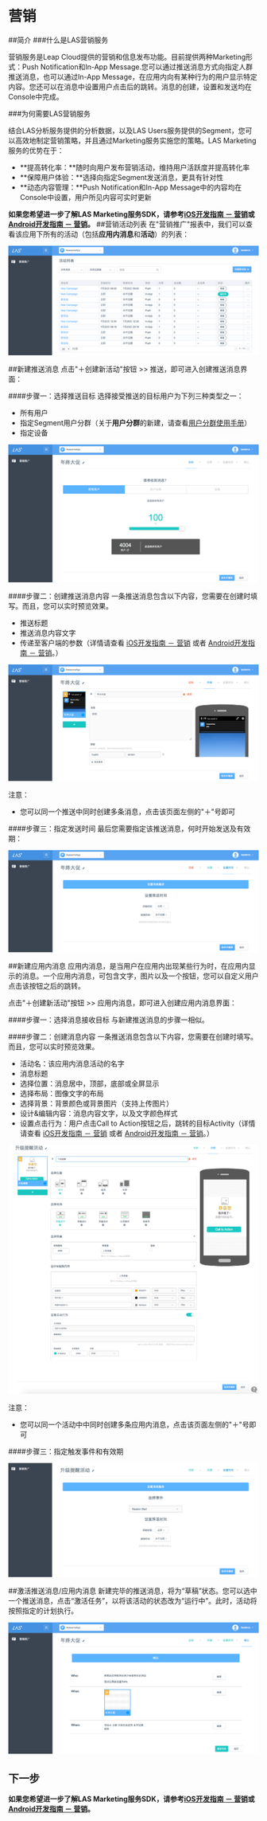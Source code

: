 # 营销
##简介
###什么是LAS营销服务

营销服务是Leap Cloud提供的营销和信息发布功能。目前提供两种Marketing形式：Push Notification和In-App Message.您可以通过推送消息方式向指定人群推送消息，也可以通过In-App Message，在应用内向有某种行为的用户显示特定内容。您还可以在消息中设置用户点击后的跳转。消息的创建，设置和发送均在Console中完成。

###为何需要LAS营销服务

结合LAS分析服务提供的分析数据，以及LAS Users服务提供的Segment，您可以高效地制定营销策略，并且通过Marketing服务实施您的策略。LAS Marketing服务的优势在于：


* **提高转化率：**随时向用户发布营销活动，维持用户活跃度并提高转化率
* **保障用户体验：**选择向指定Segment发送消息，更具有针对性
* **动态内容管理：**Push Notification和In-App Message中的内容均在Console中设置，用户所见内容可实时更新

**如果您希望进一步了解LAS Marketing服务SDK，请参考[iOS开发指南 － 营销](LAS_DOCS_GUIDE_LINK_PLACEHOLDER_IOS#营销)或[Android开发指南 － 营销](LAS_DOCS_GUIDE_LINK_PLACEHOLDER_ANDROID#营销)。**
##营销活动列表
在"营销推广"报表中，我们可以查看该应用下所有的活动（包括**应用内消息**和**活动**）的列表：

![imgMCampaignList.png](../../../images/imgMCampaignList.png)


##新建推送消息
点击"＋创建新活动"按钮 >> 推送，即可进入创建推送消息界面：

####步骤一：选择推送目标
选择接受推送的目标用户为下列三种类型之一：

* 所有用户
* 指定Segment用户分群（关于**用户分群**的新建，请查看[用户分群使用手册](LAS_DOCS__LINK_PLACEHOLDER_USERMANUAL/usermgmt.html#用户分群)）
* 指定设备

![imgMAddPush1.png](../../../images/imgMAddPush1.png)

####步骤二：创建推送消息内容
一条推送消息包含以下内容，您需要在创建时填写。而且，您可以实时预览效果。

* 推送标题
* 推送消息内容文字
* 传递至客户端的参数（详情请查看 [iOS开发指南 － 营销](LAS_DOCS_GUIDE_LINK_PLACEHOLDER_IOS#推送消息) 或者 [Android开发指南 － 营销](LAS_DOCS_GUIDE_LINK_PLACEHOLDER_ANDROID#推送消息)。）

![imgMAddPush2.png.png](../../../images/imgMAddPush2.png)

注意：

* 您可以同一个推送中同时创建多条消息，点击该页面左侧的"＋"号即可

####步骤三：指定发送时间
最后您需要指定该推送消息，何时开始发送及有效期：

![imgMAddPush3.png](../../../images/imgMAddPush3.png)

##新建应用内消息
应用内消息，是当用户在应用内出现某些行为时，在应用内显示的消息。一个应用内消息，可包含文字，图片以及一个按钮，您可以自定义用户点击该按钮之后的跳转。

点击"＋创建新活动"按钮 >> 应用内消息，即可进入创建应用内消息界面：

####步骤一：选择消息接收目标
与新建推送消息的步骤一相似。

####步骤二：创建消息内容
一条推送消息包含以下内容，您需要在创建时填写。而且，您可以实时预览效果。

* 活动名：该应用内消息活动的名字
* 消息标题
* 选择位置：消息居中，顶部，底部或全屏显示
* 选择布局：图像文字的布局
* 选择背景：背景颜色或背景图片（支持上传图片）
* 设计&编辑内容：消息内容文字，以及文字颜色样式
* 设置点击行为：用户点击Call to Action按钮之后，跳转的目标Activity（详情请查看 [iOS开发指南 － 营销](LAS_DOCS_GUIDE_LINK_PLACEHOLDER_IOS#定义跳转Activity) 或者 [Android开发指南 － 营销](LAS_DOCS_GUIDE_LINK_PLACEHOLDER_ANDROID#定义跳转Activity)。）

![imgMAddMsg2.png](../../../images/imgMAddMsg2.png)

注意：

* 您可以同一个活动中中同时创建多条应用内消息，点击该页面左侧的"＋"号即可

####步骤三：指定触发事件和有效期

![imgMAddMsg3.png](../../../images/imgMAddMsg3.png)

##激活推送消息/应用内消息
新建完毕的推送消息，将为“草稿”状态。您可以选中一个推送消息，点击“激活任务”，以将该活动的状态改为“运行中”。此时，活动将按照指定的计划执行。

![imgMActivatePush.png](../../../images/imgMActivatePush.png)

## 下一步
**如果您希望进一步了解LAS Marketing服务SDK，请参考[iOS开发指南 － 营销](LAS_DOCS_GUIDE_LINK_PLACEHOLDER_IOS#营销)或[Android开发指南 － 营销](LAS_DOCS_GUIDE_LINK_PLACEHOLDER_ANDROID#营销)。**
